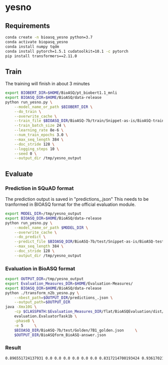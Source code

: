 # yesno

## Requirements
```bash
conda create -n bioasq_yesno python=3.7
conda activate biopasq_yesno
conda install numpy tqdm
conda install pytorch=1.5.1 cudatoolkit=10.1 -c pytorch
pip install transformers==2.11.0
```

## Train

The training will finish in about 3 minutes

```bash
export BIOBERT_DIR=$HOME/BioASQ/pt_biobert1.1_mnli
export BIOASQ_DIR=$HOME/BioASQ/data-release
python run_yesno.py \
    --model_name_or_path $BIOBERT_DIR \
    --do_train \
    --overwrite_cache \
    --train_file $BIOASQ_DIR/BioASQ-7b/train/Snippet-as-is/BioASQ-train-yesno-7b-snippet.json \
    --train_batch_size 24 \
    --learning_rate 8e-6 \
    --num_train_epochs 3.0 \
    --max_seq_length 384 \
    --doc_stride 128 \
    --logging_steps 10 \
    --seed 0 \
    --output_dir /tmp/yesno_output
```

## Evaluate

### Prediction in SQuAD format

The prediction output is saved in "predictions_.json" This needs to be tranformed in BIOASQ format for the official evaluation module.

```bash
export MODEL_DIR=/tmp/yesno_output
export BIOASQ_DIR=$HOME/BioASQ/data-release
python run_yesno.py \
    --model_name_or_path $MODEL_DIR \
    --overwrite_cache \
    --do_predict \
    --predict_file $BIOASQ_DIR/BioASQ-7b/test/Snippet-as-is/BioASQ-test-yesno-7b-1-snippet.json \
    --max_seq_length 384 \
    --doc_stride 128 \
    --output_dir /tmp/yesno_output
```

### Evaluation in BioASQ format

```bash
export OUTPUT_DIR=/tmp/yesno_output
export Evaluation_Measures_DIR=$HOME/Evaluation-Measures/
export BIOASQ_DIR=$HOME/BioASQ/data-release
python ./transform_n2b_yesno.py \
    --nbest_path=$OUTPUT_DIR/predictions_.json \
    --output_path=$OUTPUT_DIR
java -Xmx10G \
    -cp $CLASSPATH:$Evaluation_Measures_DIR/flat/BioASQEvaluation/dist/BioASQEvaluation.jar \
    evaluation.EvaluatorTask1b \
    -phaseB \
    -e 5     \
    $BIOASQ_DIR/BioASQ-7b/test/Golden/7B1_golden.json     \
    $OUTPUT_DIR/BioASQform_BioASQ-answer.json
```

### Result

```bash
0.896551724137931 0.0 0.0 0.0 0.0 0.0 0.0 0.8317214700193424 0.9361702127659575 0.7272727272727273
```